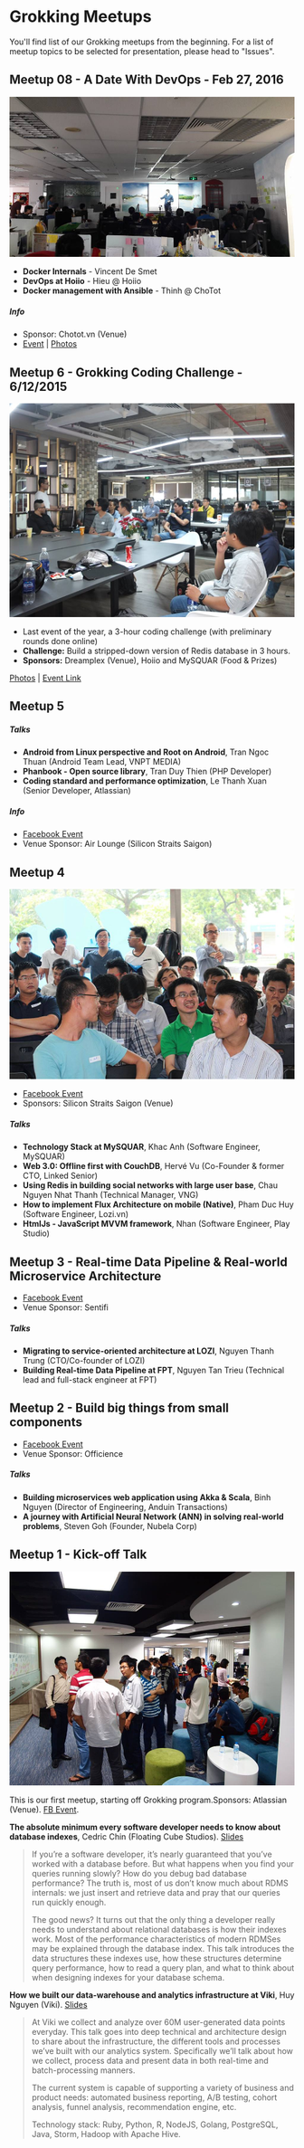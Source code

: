 # Grokking Meetups

You'll find list of our Grokking meetups from the beginning. For a list of meetup topics to be selected for presentation, please head to "Issues".

## Meetup 08 - A Date With DevOps - Feb 27, 2016

![Meetup 8](./images/meetup08.jpg)

* **Docker Internals** - Vincent De Smet
* **DevOps at Hoiio** - Hieu @ Hoiio
* **Docker management with Ansible** - Thinh @ ChoTot

##### Info

* Sponsor: Chotot.vn (Venue)
* [Event](https://www.facebook.com/events/1651426405122455/) | [Photos](https://www.facebook.com/media/set/?set=a.1006854916049143.1073741835.764146283653342&type=3)


## Meetup 6 - Grokking Coding Challenge - 6/12/2015

![Event photo](./images/meetup06.jpg)

* Last event of the year, a 3-hour coding challenge (with preliminary rounds done online)
* **Challenge:** Build a stripped-down version of Redis database in 3 hours.
* **Sponsors:** Dreamplex (Venue), Hoiio and MySQUAR (Food & Prizes)

[Photos](https://www.facebook.com/media/set/?set=a.961722197229082.1073741832.764146283653342&type=1&l=06208f75a2) |
[Event Link](https://www.facebook.com/events/423555677848446/)

## Meetup 5

##### Talks

* **Android from Linux perspective and Root on Android**, Tran Ngoc Thuan (Android Team Lead, VNPT MEDIA)
* **Phanbook - Open source library**, Tran Duy Thien (PHP Developer)
* **Coding standard and performance optimization**, Le Thanh Xuan (Senior Developer, Atlassian)

##### Info
* [Facebook Event](https://www.facebook.com/events/764117887031387/)
* Venue Sponsor: Air Lounge (Silicon Straits Saigon)


## Meetup 4

![Event photo](./images/meetup04.jpg)

* [Facebook Event](https://www.facebook.com/events/477054909126245/)
* Sponsors: Silicon Straits Saigon (Venue)

##### Talks

* **Technology Stack at MySQUAR**, Khac Anh (Software Engineer, MySQUAR)
* **Web 3.0: Offline first with CouchDB**, Hervé Vu (Co-Founder & former CTO, Linked Senior)
* **Using Redis in building social networks with large user base**, Chau Nguyen Nhat Thanh (Technical Manager, VNG)
* **How to implement Flux Architecture on mobile (Native)**, Pham Duc Huy (Software Engineer, Lozi.vn)
* **HtmlJs - JavaScript MVVM framework**, Nhan (Software Engineer, Play Studio)

## Meetup 3 - Real-time Data Pipeline & Real-world Microservice Architecture

* [Facebook Event](https://www.facebook.com/events/864085826964097/)
* Venue Sponsor: Sentifi

##### Talks

* **Migrating to service-oriented architecture at LOZI**, Nguyen Thanh Trung (C​TO/Co-founder of LOZI)
* **Building Real-time Data Pipeline at FPT**, Nguyen Tan Trieu (T​echnical lead and full-stack engineer at FPT)

## Meetup 2 - Build big things from small components

* [Facebook Event](https://www.facebook.com/events/321724054703790/)
* Venue Sponsor: Officience

##### Talks

* **Building microservices web application using Akka & Scala**, Binh Nguyen (Director of Engineering, Anduin Transactions)
* **A journey with Artificial Neural Network (ANN) in solving real-world problems**, Steven Goh (Founder, Nubela Corp)

## Meetup 1 - Kick-off Talk

![Meetup 1](./images/meetup01.jpg)

This is our first meetup, starting off Grokking program.Sponsors: Atlassian (Venue). [FB Event](https://www.facebook.com/events/560196397413884/).

**The absolute minimum every software developer needs to know about database indexes**, Cedric Chin (Floating Cube Studios). [Slides](https://speakerdeck.com/ejamesc/the-absolute-minimum-every-software-developer-needs-to-know-about-database-indexes)

> If you’re a software developer, it’s nearly guaranteed that you’ve worked with a database before. But what happens when you find your queries running slowly? How do you debug bad database performance? The truth is, most of us don’t know much about RDMS internals: we just insert and retrieve data and pray that our queries run quickly enough.
>
> The good news? It turns out that the only thing a developer really needs to understand about relational databases is how their indexes work. Most of the performance characteristics of modern RDMSes may be explained through the database index. This talk introduces the data structures these indexes use, how these structures determine query performance, how to read a query plan, and what to think about when designing indexes for your database schema.

**How we built our data-warehouse and analytics infrastructure at Viki**, Huy Nguyen (Viki). [Slides](http://www.slideshare.net/nvquanghuy/grokking-engineering-data-analytics-infrastructure-at-viki-huy-nguyen)

> At Viki we collect and analyze over 60M user-generated data points everyday. This talk goes into deep technical and architecture design to share about the infrastructure, the different tools and processes we’ve built with our analytics system. Specifically we’ll talk about how we collect, process data and present data in both real-time and batch-processing manners.
>
> The current system is capable of supporting a variety of business and product needs: automated business reporting, A/B testing, cohort analysis, funnel analysis, recommendation engine, etc.
>
> Technology stack: Ruby, Python, R, NodeJS, Golang, PostgreSQL, Java, Storm, Hadoop with Apache Hive.
